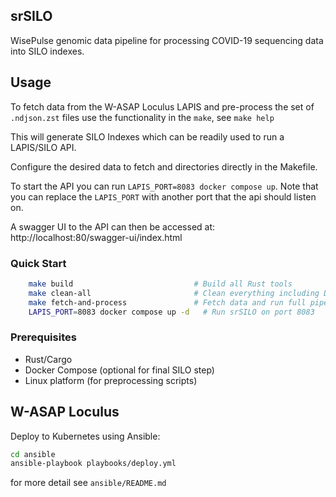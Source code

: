 ## srSILO

WisePulse genomic data pipeline for processing COVID-19 sequencing data into SILO indexes.

## Usage

To fetch data from the W-ASAP Loculus LAPIS and pre-process the set of `.ndjson.zst` files 
use the functionality in the `make`, see `make help`

 This will generate SILO Indexes which can be readily used to run a LAPIS/SILO API.

Configure the desired data to fetch and directories directly in the Makefile.

To start the API you can run `LAPIS_PORT=8083 docker compose up`. Note that you can replace the `LAPIS_PORT` with another port that the api should listen on.

A swagger UI to the API can then be accessed at: http://localhost:80/swagger-ui/index.html

### Quick Start

```bash
    make build                           # Build all Rust tools
    make clean-all                       # Clean everything including Docker
    make fetch-and-process               # Fetch data and run full pipeline
    LAPIS_PORT=8083 docker compose up -d   # Run srSILO on port 8083
````

### Prerequisites
- Rust/Cargo
- Docker Compose (optional for final SILO step)
- Linux platform (for preprocessing scripts)

## W-ASAP Loculus

Deploy to Kubernetes using Ansible:

```bash
cd ansible
ansible-playbook playbooks/deploy.yml
```

for more detail see `ansible/README.md`